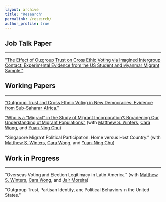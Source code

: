 ```yaml
---
layout: archive
title: "Research"
permalink: /research/
author_profile: true
---
```

## Job Talk Paper
------
["The Effect of Outgroup Trust on Cross Ethic Voting via Imagined Intergroup Contact: Experimental Evidence from the US Student and Myanmar Migrant Sample."](/files/SHIN_Writing_Sample.pdf)

## Working Papers
------
["Outgroup Trust and Cross Ethnic Voting in New Democracies: Evidence from Sub-Saharan Africa."](/files/SHIN_CH3_TRUSTABS.pdf)

[“Who is a “Migrant” in the Study of Migrant Incorporation?: Broadening Our Understanding of Migrant Populations.”](/files/SHIN_Migrant.pdf) (with [Matthew S. Winters](https://pol.illinois.edu/directory/profile/mwinters), [Cara Wong](https://pol.illinois.edu/directory/profile/carawong), and [Yuan-Ning Chu](https://pol.illinois.edu/directory/profile/ychu19))

“Singapore Migrant Political Participation: Home versus Host Country.” (with [Matthew S. Winters](https://pol.illinois.edu/directory/profile/mwinters), [Cara Wong](https://pol.illinois.edu/directory/profile/carawong), and [Yuan-Ning Chu](https://pol.illinois.edu/directory/profile/ychu19))

## Work in Progress
------
“Overseas Voting and Election Legitimacy in Latin America.” (with [Matthew S. Winters](https://pol.illinois.edu/directory/profile/mwinters), [Cara Wong](https://pol.illinois.edu/directory/profile/carawong), and [Jair Moreira](https://pol.illinois.edu/directory/profile/jairam2))

"Outgroup Trust, Partisan Identity, and Political Behaviors in the United States." 